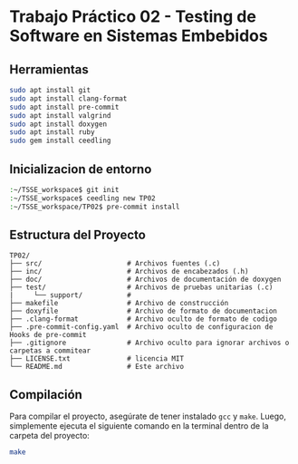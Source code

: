# Trabajo Práctico 02 - Testing de Software en Sistemas Embebidos
## Herramientas
```bash
sudo apt install git
sudo apt install clang-format
sudo apt install pre-commit
sudo apt install valgrind
sudo apt install doxygen
sudo apt install ruby
sudo gem install ceedling
```

## Inicializacion de entorno

```bash
:~/TSSE_workspace$ git init
:~/TSSE_workspace$ ceedling new TP02
:~/TSSE_workspace/TP02$ pre-commit install
```

## Estructura del Proyecto
```
TP02/
├── src/                     # Archivos fuentes (.c)
├── inc/                     # Archivos de encabezados (.h)
├── doc/                     # Archivos de documentación de doxygen
├── test/                    # Archivos de pruebas unitarias (.c)
|     └── support/           #
├── makefile                 # Archivo de construcción
├── doxyfile                 # Archivo de formato de documentacion
├── .clang-format            # Archivo oculto de formato de codigo
├── .pre-commit-config.yaml  # Archivo oculto de configuracion de Hooks de pre-commit
├── .gitignore               # Archivo oculto para ignorar archivos o carpetas a commitear
├── LICENSE.txt              # licencia MIT
└── README.md                # Este archivo
```

## Compilación

Para compilar el proyecto, asegúrate de tener instalado `gcc` y `make`. Luego, simplemente ejecuta el siguiente comando en la terminal dentro de la carpeta del proyecto:

```bash
make
```
